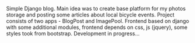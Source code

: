 Simple Django blog.
Main idea was to create base platform for my photos storage and posting some articles about local bicycle events.
Project consists of two apps - BlogPost and ImagePool. Frontend based on django with some additional modules, frontend depends on css, js (jquery), some styles took from bootstrap.
Development in progress...

